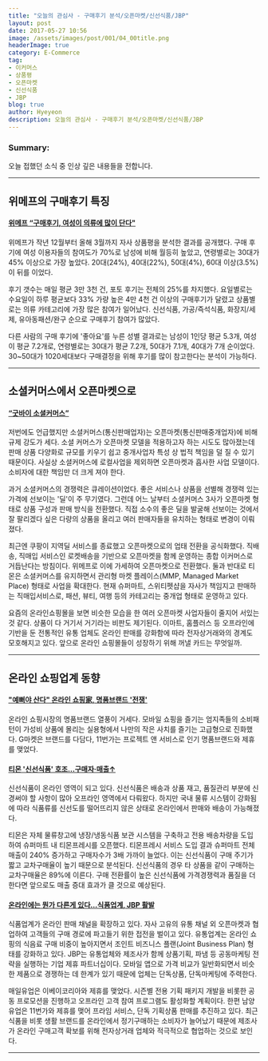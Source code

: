 ```yaml
---
title: "오늘의 관심사 - 구매후기 분석/오픈마켓/신선식품/JBP"
layout: post
date: 2017-05-27 10:56
image: /assets/images/post/001/04_00title.png
headerImage: true
category: E-Commerce
tag:
- 이커머스
- 상품평
- 오픈마켓
- 신선식품
- JBP
blog: true
author: Hyeyeon
description: 오늘의 관심사 - 구매후기 분석/오픈마켓/신선식품/JBP
---
```


### Summary:

오늘 접했던 소식 중 인상 깊은 내용들을 전합니다.

---

## 위메프의 구매후기 특징

#### [위메프 “구매후기, 여성이 의류에 많이 단다"](http://www.zdnet.co.kr/news/news_view.asp?artice_id=20170313102858)

위메프가 작년 12월부터 올해 3월까지 자사 상품평을 분석한 결과를 공개했다. 구매 후기에 여성 이용자들의 참여도가 70%로 남성에 비해 월등히 높았고, 연령별로는 30대가 45% 이상으로 가장 높았다. 20대(24%), 40대(22%), 50대(4%), 60대 이상(3.5%)이 뒤를 이었다.

후기 갯수는 매일 평균 3만 3천 건, 포토 후기는 전체의 25%를 차지했다. 요일별로는 수요일이 하루 평균보다 33% 가량 높은 4만 4천 건 이상의 구매후기가 달렸고 상품별로는 의류 카테고리에 가장 많은 참여가 일어났다. 신선식품, 가공/즉석식품, 화장지/세제, 유아동패션/완구 순으로 구매후기 참여가 많았다.

다른 사람의 구매 후기에 '좋아요'를 누른 성별 결과로는 남성이 1인당 평균 5.3개, 여성이 평균 7.2개로, 연령별로는 30대가 평균 7.2개, 50대가 7.1개, 40대가 7개 순이었다. 30~50대가 1020세대보다 구매결정을 위해 후기를 많이 참고한다는 분석이 가능하다.

---

## 소셜커머스에서 오픈마켓으로

#### [“굿바이 소셜커머스”](http://www.zdnet.co.kr/news/news_view.asp?artice_id=20170315164142)

저번에도 언급했지만 소셜커머스(통신판매업자)는 오픈마켓(통신판매중개업자)에 비해 규제 강도가 세다. 소셜 커머스가 오픈마켓 모델을 적용하고자 하는 시도도 많아졌는데 판매 상품 다양화로 규모를 키우기 쉽고 중개사업자 특성 상 법적 책임을 덜 질 수 있기 때문이다. 사실상 소셜커머스에 로컬사업을 제외하면 오픈마켓과 흡사한 사업 모델이다. 소비자에 대한 책임만 더 크게 져야 한다.

과거 소셜커머스의 경쟁력은 큐레이션이었다. 좋은 서비스나 상품을 선별해 경쟁력 있는 가격에 선보이는 '딜'이 주 무기였다. 그런데 어느 날부터 소셜커머스 3사가 오픈마켓 형태로 상품 구성과 판매 방식을 전환했다. 직접 소수의 좋은 딜을 발굴해 선보이는 것에서 잘 팔리겠다 싶은 다량의 상품을 올리고 여러 판매자들을 유치하는 형태로 변경이 이뤄졌다.

최근엔 쿠팡이 지역딜 서비스를 종료했고 오픈마켓으로의 업태 전환을 공식화했다. 직배송, 직매입 서비스인 로켓배송을 기반으로 오픈마켓을 함께 운영하는 종합 이커머스로 거듭난다는 방침이다. 위메프로 이에 가세하여 오픈마켓으로 전환했다. 둘과 반대로 티몬은 소셜커머스를 유지하면서 관리형 마켓 플레이스(MMP, Managed Market Place) 형태로 사업을 확대한다. 현재 슈퍼마트, 스위티펫샵을 자사가 책임지고 판매하는 직매입서비스로, 패션, 뷰티, 여행 등의 카테고리는 중개업 형태로 운영하고 있다.

요즘의 온라인쇼핑몰을 보면 비슷한 모습을 한 여러 오픈마켓 사업자들이 줄지어 서있는 것 같다. 상품이 다 거기서 거기라는 비판도 제기된다. 이마트, 홈플러스 등 오프라인에 기반을 둔 전통적인 유통 업체도 온라인 판매를 강화함에 따라 전자상거래와의 경계도 모호해지고 있다. 앞으로 온라인 쇼핑몰들이 성장하기 위해 꺼낼 카드는 무엇일까.

---

## 온라인 쇼핑업계 동향

#### ["예뻐야 산다" 온라인 쇼핑家, 명품브랜드 '전쟁'](http://www.ebn.co.kr/news/view/884746)

온라인 쇼핑시장의 명품브랜드 열풍이 거세다. 모바일 쇼핑을 즐기는 엄지족들의 소비패턴이 가성비 상품에 몰리는 실용형에서 나만의 작은 사치를 즐기는 고급형으로 진화했다. G마켓은 브랜드를 다담다, 11번가는 프로젝트 앤 서비스로 인기 명품브랜드와 제휴를 맺었다.

#### [티몬 '신선식품' 호조…구매자·매출↑](http://www.zdnet.co.kr/news/news_view.asp?artice_id=20170329134434)

신선식품이 온라인 영역이 되고 있다. 신선식품은 배송과 상품 재고, 품질관리 부분에 신경써야 할 사항이 많아 오프라인 영역에서 다뤄왔다. 하지만 국내 물류 시스템이 강화됨에 따라 식품류를 신선도를 떨어뜨리지 않은 상태로 온라인에서 판매와 배송이 가능해졌다.

티몬은 자체 물류창고에 냉장/냉동식품 보관 시스템을 구축하고 전용 배송차량을 도입하여 슈퍼마트 내 티몬프레시를 오픈했다. 티몬프레시 서비스 도입 결과 슈퍼마트 전체 매출이 240% 증가하고 구매자수가 3배 가까이 늘었다. 이는 신선식품이 구매 주기가 짧고 교차구매율이 높기 때문으로 분석된다. 신선식품의 경우 타 상품을 같이 구매하는 교차구매율은 89%에 이른다. 구매 전환률이 높은 신선식품에 가격경쟁력과 품질을 더한다면 앞으로도 매출 증대 효과가 클 것으로 예상된다.


#### [온라인에는 뭔가 다른게 있다…식품업계, JBP 활발](http://news.heraldcorp.com/view.php?ud=20170518000092)

식품업계가 온라인 판매 채널을 확장하고 있다. 자사 고유의 유통 채널 외 오픈마켓과 협업하여 고객들의 구매 경로에 파고들기 위한 접전을 벌이고 있다. 유통업계는 온라인 쇼핑의 식음료 구매 비중이 높아지면서 조인트 비즈니스 플랜(Joint Business Plan) 형태를 강화하고 있다. JBP는 유통업체와 제조사가 함께 상품기획, 파냄 등 공동마케팅 전략을 실행하는 기업 제휴 파트너십이다. 모바일 앱으로 가격 비교가 일반화되면서 비슷한 제품으로 경쟁하는 데 한계가 있기 때문에 업체는 단독상품, 단독마케팅에 주력한다.

매일유업은 이베이코리아와 제휴를 맺었다. 시즌별 전용 기획 패키지 개발을 비롯한 공동 프로모션을 진행하고 오프라인 고객 참여 프로그램도 활성화할 계획이다. 한편 남양유업은 11번가와 제휴를 맺어 프라임 서비스, 단독 기획상품 판매를 추진하고 있다. 최근 식품을 비롯 생활 브랜드를 온라인에서 정기구매하는 소비자가 늘어났기 때문에 제조사가 온라인 구매고객 확보를 위해 전자상거래 업체와 적극적으로 협업하는 것으로 보인다.

---
